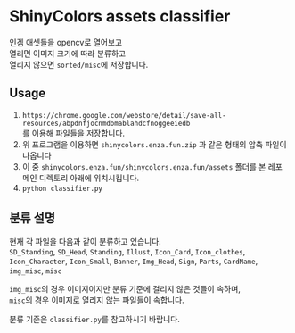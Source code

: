 # ShinyColors assets classifier

인겜 애셋들을 opencv로 열어보고   
열리면 이미지 크기에 따라 분류하고  
열리지 않으면 `sorted/misc`에 저장합니다.  

## Usage
1. `https://chrome.google.com/webstore/detail/save-all-resources/abpdnfjocnmdomablahdcfnoggeeiedb`  
를 이용해 파일들을 저장합니다.  
2. 위 프로그램을 이용하면 `shinycolors.enza.fun.zip` 과 같은 형태의 압축 파일이 나옵니다  
3. 이 중 `shinycolors.enza.fun/shinycolors.enza.fun/assets` 폴더를 본 레포 메인 디렉토리 아래에 위치시킵니다.  
4. `python classifier.py`

## 분류 설명
현재 각 파일을 다음과 같이 분류하고 있습니다.  
`SD_Standing`, `SD_Head`, `Standing`, `Illust`, `Icon_Card`, `Icon_clothes`,  
`Icon_Character`, `Icon_Small`, `Banner`, `Img_Head`, `Sign`, `Parts`, `CardName`,  
`img_misc`, `misc`

`img_misc`의 경우 이미지이지만 분류 기준에 걸리지 않은 것들이 속하며,  
`misc`의 경우 이미지로 열리지 않는 파일들이 속합니다.

분류 기준은 `classifier.py`를 참고하시기 바랍니다.